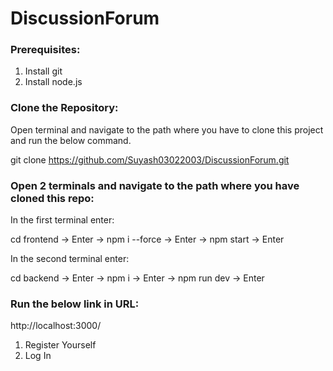 # DiscussionForum

### Prerequisites:
1. Install git
2. Install node.js

### Clone the Repository:
Open terminal and navigate to the path where you have to clone this project and run the below command.

git clone https://github.com/Suyash03022003/DiscussionForum.git

### Open 2 terminals and navigate to the path where you have cloned this repo:
In the first terminal enter: 

cd frontend -> Enter -> npm i --force -> Enter -> npm start -> Enter


In the second terminal enter:

cd backend -> Enter -> npm i -> Enter -> npm run dev -> Enter

### Run the below link in URL:
http://localhost:3000/

1. Register Yourself
2. Log In
